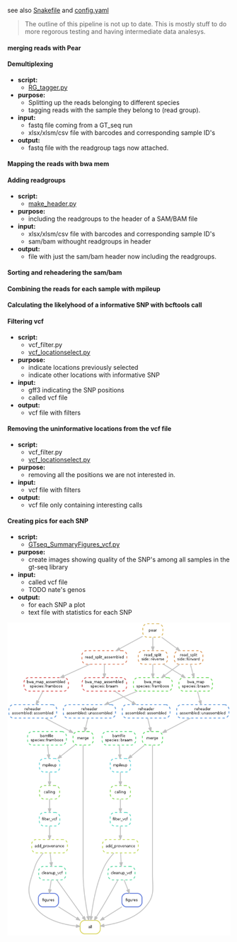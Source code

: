 see also [Snakefile](https://github.com/Allcor/GT-seq-multispecies-pipeline/blob/master/Snakefile) and [config.yaml](https://github.com/Allcor/GT-seq-multispecies-pipeline/blob/master/config.yaml)

> The outline of this pipeline is not up to date. This is mostly stuff to do more regorous testing and having intermediate data analesys. 


#### merging reads with Pear 


#### Demultiplexing

 - **script:**
   - [RG_tagger.py](GT-seq-multispecies-pipeline/scripts/RG_tagger.py)
 - **purpose:**
   - Splitting up the reads belonging to different species
   - tagging reads with the sample they belong to (read group). 
 - **input:**
   - fastq file coming from a GT_seq run
   - xlsx/xlsm/csv file with barcodes and corresponding sample ID's
 - **output:**
   - fastq file with the readgroup tags now attached.


#### Mapping the reads with bwa mem

#### Adding readgroups

 - **script:**
   - [make_header.py](GT-seq-multispecies-pipeline/scripts/make_header.py)
 - **purpose:**
   - including the readgroups to the header of a SAM/BAM file
 - **input:**
   - xlsx/xlsm/csv file with barcodes and corresponding sample ID's
   - sam/bam withought readgroups in header
 - **output:**
   - file with just the sam/bam header now including the readgroups. 


#### Sorting and reheadering the sam/bam
 
#### Combining the reads for each sample with mpileup

#### Calculating the likelyhood of a informative SNP with bcftools call

#### Filtering vcf

 - **script:**
    - vcf_filter.py
    - [vcf_locationselect.py](GT-seq-multispecies-pipeline/scripts/vcf_gtseq_filters.py)
 - **purpose:**
    - indicate locations previously selected
    - indicate other locations with informative SNP
 - **input:**
    - gff3 indicating the SNP positions
    - called vcf file 
 - **output:**
    - vcf file with filters


#### Removing the uninformative locations from the vcf file

 - **script:**
    - vcf_filter.py
    - [vcf_locationselect.py](GT-seq-multispecies-pipeline/scripts/vcf_gtseq_filters.py)
 - **purpose:**
    - removing all the positions we are not interested in.
 - **input:**
    - vcf file with filters
 - **output:**
    - vcf file only containing interesting calls

#### Creating pics for each SNP

 - **script:**
   - [GTseq_SummaryFigures_vcf.py](GT-seq-multispecies-pipeline/scripts/GTseq_SummaryFigures_vcf.py)
 - **purpose:**
   - create images showing quality of the SNP's among all samples in the gt-seq library
 - **input:**
   - called vcf file 
   - TODO nate's genos
 - **output:**
   - for each SNP a plot
   - text file with statistics for each SNP


![dag.svg](https://github.com/Allcor/GT-seq-multispecies-pipeline/blob/master/dag.png?raw=true)   
